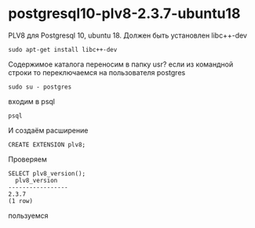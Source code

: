 # postgresql10-plv8-2.3.7-ubuntu18
PLV8 для Postgresql 10, ubuntu 18.
Должен быть установлен libc++-dev 
```
sudo apt-get install libc++-dev
```
Содержимое каталога переносим в папку usr?
если из командной строки то переключаемся на пользователя postgres 

```
sudo su - postgres
```
входим в psql
```
psql
```
И создаём расширение
```
CREATE EXTENSION plv8;
```
Проверяем
```
SELECT plv8_version();
  plv8_version
-----------------
2.3.7
(1 row)
```
пользуемся
